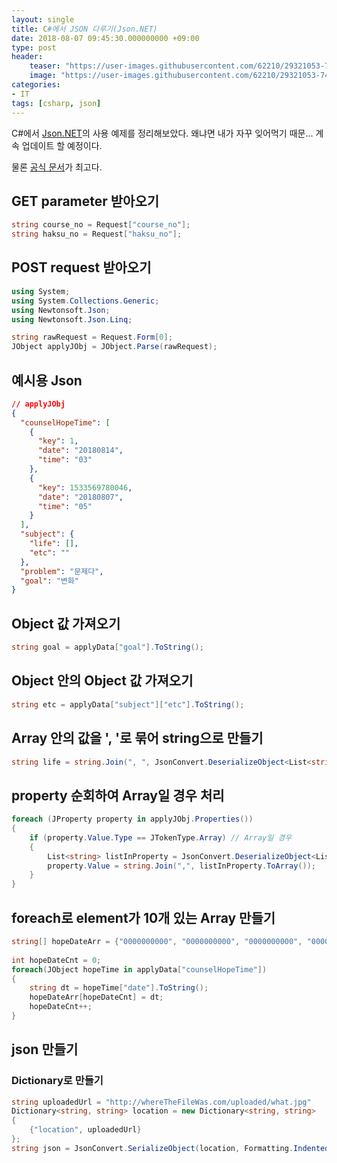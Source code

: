 ```yaml
---
layout: single
title: C#에서 JSON 다루기(Json.NET)
date: 2018-08-07 09:45:30.000000000 +09:00
type: post
header:
    teaser: "https://user-images.githubusercontent.com/62210/29321053-746e3d0c-8196-11e7-99d2-94d6dc8afdfe.png"
    image: "https://user-images.githubusercontent.com/62210/29321053-746e3d0c-8196-11e7-99d2-94d6dc8afdfe.png"
categories:
- IT
tags: [csharp, json]
---
```


C#에서 [Json.NET]의 사용 예제를 정리해보았다. 왜냐면 내가 자꾸 잊어먹기 때문... 계속 업데이트 할 예정이다.

물론 [공식 문서](https://www.newtonsoft.com/json/help/html/Introduction.htm)가 최고다.

## GET parameter 받아오기

```csharp
string course_no = Request["course_no"];
string haksu_no = Request["haksu_no"];
```

## POST request 받아오기

```csharp
using System;
using System.Collections.Generic;
using Newtonsoft.Json;
using Newtonsoft.Json.Linq;

string rawRequest = Request.Form[0];
JObject applyJObj = JObject.Parse(rawRequest);
```

## 예시용 Json

```json
// applyJObj	
{  
  "counselHopeTime": [
    {
      "key": 1,
      "date": "20180814",
      "time": "03"
    },
    {
      "key": 1533569780046,
      "date": "20180807",
      "time": "05"
    }
  ],
  "subject": {
    "life": [],
    "etc": ""
  },
  "problem": "문제다",
  "goal": "변화"
}
```

## Object 값 가져오기

```csharp
string goal = applyData["goal"].ToString();
```

## Object 안의 Object 값 가져오기

```csharp
string etc = applyData["subject"]["etc"].ToString();

```

## Array 안의 값을 ', '로 묶어 string으로 만들기

```csharp
string life = string.Join(", ", JsonConvert.DeserializeObject<List<string>>(applyData["subject"]["life"].ToString()).ToArray());
```

## property 순회하여 Array일 경우 처리

```csharp
foreach (JProperty property in applyJObj.Properties())
{
    if (property.Value.Type == JTokenType.Array) // Array일 경우
    {
        List<string> listInProperty = JsonConvert.DeserializeObject<List<string>> (property.Value.ToString());
        property.Value = string.Join(",", listInProperty.ToArray());
    }
}
```

## foreach로 element가 10개 있는 Array 만들기

```csharp
string[] hopeDateArr = {"0000000000", "0000000000", "0000000000", "0000000000", "0000000000", "0000000000", "0000000000", "0000000000", "0000000000", "0000000000"};
            
int hopeDateCnt = 0;
foreach(JObject hopeTime in applyData["counselHopeTime"])
{
    string dt = hopeTime["date"].ToString();
    hopeDateArr[hopeDateCnt] = dt;
    hopeDateCnt++;
}
```

## json 만들기

### Dictionary로 만들기

```csharp
string uploadedUrl = "http://whereTheFileWas.com/uploaded/what.jpg"
Dictionary<string, string> location = new Dictionary<string, string>
{
    {"location", uploadedUrl}
};
string json = JsonConvert.SerializeObject(location, Formatting.Indented);
```

[Json.NET]: https://www.newtonsoft.com/json